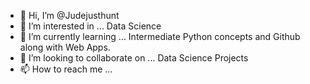 - 👋 Hi, I’m @Judejusthunt
- 👀 I’m interested in ... Data Science
- 🌱 I’m currently learning ... Intermediate Python concepts and Github along with Web Apps.
- 💞️ I’m looking to collaborate on ...  Data Science Projects
- 📫 How to reach me ... 

<!---
Judejusthunt/Judejusthunt is a ✨ special ✨ repository because its `README.md` (this file) appears on your GitHub profile.
You can click the Preview link to take a look at your changes.
--->
